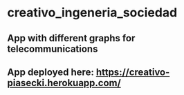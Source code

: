 # creativo_ingeneria_sociedad

## App with different graphs for telecommunications

## App deployed here: https://creativo-piasecki.herokuapp.com/
